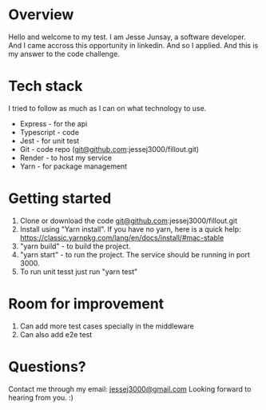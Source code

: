 # Overview
Hello and welcome to my test. I am Jesse Junsay, a software developer. And I came accross this opportunity in linkedin. And so I applied. And this is my answer to the code challenge.

# Tech stack
I tried to follow as much as I can on what technology to use.

- Express - for the api
- Typescript - code
- Jest - for unit test
- Git - code repo (git@github.com:jessej3000/fillout.git)
- Render - to host my service
- Yarn - for package management

# Getting started
1. Clone or download the code git@github.com:jessej3000/fillout.git
2. Install using "Yarn install". If you have no yarn, here is a quick help: https://classic.yarnpkg.com/lang/en/docs/install/#mac-stable
3. "yarn build" - to build the project.
4. "yarn start" - to run the project. The service should be running in port 3000.
5. To run unit tesst just run "yarn test"

# Room for improvement
1. Can add more test cases specially in the middleware
2. Can also add e2e test

# Questions?
Contact me through my email: jessej3000@gmail.com
Looking forward to hearing from you. :)